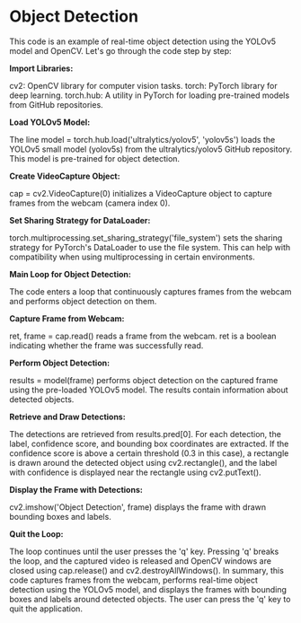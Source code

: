 # **Object Detection**


This code is an example of real-time object detection using the YOLOv5 model and OpenCV. Let's go through the code step by step:

**Import Libraries:**

cv2: OpenCV library for computer vision tasks.
torch: PyTorch library for deep learning.
torch.hub: A utility in PyTorch for loading pre-trained models from GitHub repositories.

**Load YOLOv5 Model:**

The line model = torch.hub.load('ultralytics/yolov5', 'yolov5s') loads the YOLOv5 small model (yolov5s) from the ultralytics/yolov5 GitHub repository. This model is pre-trained for object detection.

**Create VideoCapture Object:**

cap = cv2.VideoCapture(0) initializes a VideoCapture object to capture frames from the webcam (camera index 0).

**Set Sharing Strategy for DataLoader:**

torch.multiprocessing.set_sharing_strategy('file_system') sets the sharing strategy for PyTorch's DataLoader to use the file system. This can help with compatibility when using multiprocessing in certain environments.

**Main Loop for Object Detection:**

The code enters a loop that continuously captures frames from the webcam and performs object detection on them.

**Capture Frame from Webcam:**

ret, frame = cap.read() reads a frame from the webcam. ret is a boolean indicating whether the frame was successfully read.

**Perform Object Detection:**

results = model(frame) performs object detection on the captured frame using the pre-loaded YOLOv5 model. The results contain information about detected objects.

**Retrieve and Draw Detections:**

The detections are retrieved from results.pred[0].
For each detection, the label, confidence score, and bounding box coordinates are extracted.
If the confidence score is above a certain threshold (0.3 in this case), a rectangle is drawn around the detected object using cv2.rectangle(), and the label with confidence is displayed near the rectangle using cv2.putText().

**Display the Frame with Detections:**

cv2.imshow('Object Detection', frame) displays the frame with drawn bounding boxes and labels.

**Quit the Loop:**

The loop continues until the user presses the 'q' key.
Pressing 'q' breaks the loop, and the captured video is released and OpenCV windows are closed using cap.release() and cv2.destroyAllWindows().
In summary, this code captures frames from the webcam, performs real-time object detection using the YOLOv5 model, and displays the frames with bounding boxes and labels around detected objects. The user can press the 'q' key to quit the application.





